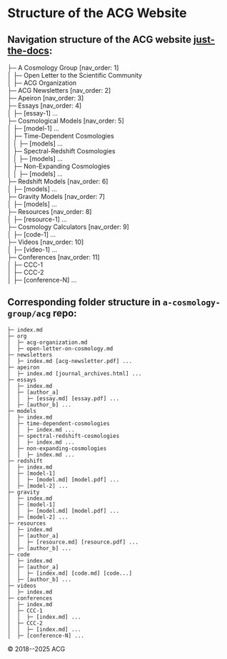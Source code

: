 # Structure of the ACG Website


## Navigation structure of the ACG website [just-the-docs](https://just-the-docs.com/):

├─ A Cosmology Group [nav_order: 1]  
│  ├─ Open Letter to the Scientific Community  
│  ├─ ACG Organization  
├─ ACG Newsletters [nav_order: 2]  
├─ Apeiron [nav_order: 3]  
├─ Essays [nav_order: 4]  
│  ├─ [essay-1] ...  
├─ Cosmological Models [nav_order: 5]  
│  ├─ [model-1] ...  
│  ├─ Time-Dependent Cosmologies  
│  │  ├─ [models] ...  
│  ├─ Spectral-Redshift Cosmologies  
│  │  ├─ [models] ...  
│  ├─ Non-Expanding Cosmologies  
│  │  ├─ [models] ...  
├─ Redshift Models [nav_order: 6]  
│  ├─ [models] ...  
├─ Gravity Models [nav_order: 7]  
│  ├─ [models] ...  
├─ Resources [nav_order: 8]  
│  ├─ [resource-1] ...  
├─ Cosmology Calculators [nav_order: 9]  
│  ├─ [code-1] ...  
├─ Videos [nav_order: 10]  
│  ├─ [video-1] ...  
├─ Conferences [nav_order: 11]  
│  ├─ CCC-1  
│  ├─ CCC-2  
│  ├─ [conference-N] ...


## Corresponding **folder** structure in `a-cosmology-group/acg` repo:

```
├─ index.md
├─ org
│  ├─ acg-organization.md
│  ├─ open-letter-on-cosmology.md
├─ newsletters
│  ├─ index.md [acg-newsletter.pdf] ...
├─ apeiron
│  ├─ index.md [journal_archives.html] ...
├─ essays
│  ├─ index.md
│  ├─ [author_a]
│  │  ├─ [essay.md] [essay.pdf] ...
│  ├─ [author_b] ...
├─ models
│  ├─ index.md
│  ├─ time-dependent-cosmologies
│  │  ├─ index.md ...
│  ├─ spectral-redshift-cosmologies
│  │  ├─ index.md ...
│  ├─ non-expanding-cosmologies
│  │  ├─ index.md ...
├─ redshift
│  ├─ index.md
│  ├─ [model-1]
│  │  ├─ [model.md] [model.pdf] ...
│  ├─ [model-2] ...
├─ gravity
│  ├─ index.md
│  ├─ [model-1]
│  │  ├─ [model.md] [model.pdf] ...
│  ├─ [model-2] ...
├─ resources
│  ├─ index.md
│  ├─ [author_a]
│  │  ├─ [resource.md] [resource.pdf] ...
│  ├─ [author_b] ...
├─ code
│  ├─ index.md
│  ├─ [author_a]
│  │  ├─ [index.md] [code.md] [code...]
│  ├─ [author_b] ...
├─ videos
│  ├─ index.md
├─ conferences
│  ├─ index.md
│  ├─ CCC-1
│  │  ├─ [index.md] ...
│  ├─ CCC-2
│  │  ├─ [index.md] ...
│  ├─ [conference-N] ...
```

© 2018--2025 ACG